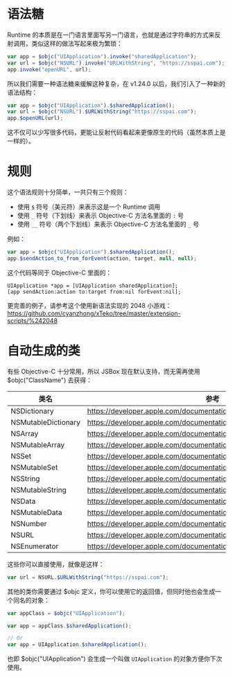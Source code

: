 # 语法糖

Runtime 的本质是在一门语言里面写另一门语言，也就是通过字符串的方式来反射调用，类似这样的做法写起来极为繁琐：

```js
var app = $objc("UIApplication").invoke("sharedApplication");
var url = $objc("NSURL").invoke("URLWithString", "https://sspai.com");
app.invoke("openURL", url);
```

所以我们需要一种语法糖来缓解这种复杂，在 v1.24.0 以后，我们引入了一种新的语法结构：

```js
var app = $objc("UIApplication").$sharedApplication();
var url = $objc("NSURL").$URLWithString("https://sspai.com");
app.$openURL(url);
```

这不仅可以少写很多代码，更能让反射代码看起来更像原生的代码（虽然本质上是一样的）。

# 规则

这个语法规则十分简单，一共只有三个规则：

- 使用 `$` 符号（美元符）来表示这是一个 Runtime 调用
- 使用 `_` 符号（下划线）来表示 Objective-C 方法名里面的 `:` 号
- 使用 `__` 符号（两个下划线）来表示 Objective-C 方法名里面的 `_` 号

例如：

```js
var app = $objc("UIApplication").$sharedApplication();
app.$sendAction_to_from_forEvent(action, target, null, null);
```

这个代码等同于 Objective-C 里面的：

```objc
UIApplication *app = [UIApplication sharedApplication];
[app sendAction:action to:target from:nil forEvent:nil];
```

更完善的例子，请参考这个使用新语法实现的 2048 小游戏：https://github.com/cyanzhong/xTeko/tree/master/extension-scripts/%242048

# 自动生成的类

有些 Objective-C 十分常用，所以 JSBox 现在默认支持，而无需再使用 $objc("ClassName") 去获得：

类名 | 参考
---|---
NSDictionary | https://developer.apple.com/documentation/foundation/nsdictionary
NSMutableDictionary | https://developer.apple.com/documentation/foundation/nsmutabledictionary
NSArray | https://developer.apple.com/documentation/foundation/nsarray
NSMutableArray | https://developer.apple.com/documentation/foundation/nsmutablearray
NSSet | https://developer.apple.com/documentation/foundation/nsset
NSMutableSet | https://developer.apple.com/documentation/foundation/nsmutableset
NSString | https://developer.apple.com/documentation/foundation/nsstring
NSMutableString | https://developer.apple.com/documentation/foundation/nsmutablestring
NSData | https://developer.apple.com/documentation/foundation/nsdata
NSMutableData | https://developer.apple.com/documentation/foundation/nsmutabledata
NSNumber | https://developer.apple.com/documentation/foundation/nsnumber
NSURL | https://developer.apple.com/documentation/foundation/nsurl
NSEnumerator | https://developer.apple.com/documentation/foundation/nsenumerator

这些你可以直接使用，就像是这样：

```js
var url = NSURL.$URLWithString("https://sspai.com");
```

其他的类你需要通过 $objc 定义，你可以使用它的返回值，但同时他也会生成一个同名的对象：

```js
var appClass = $objc("UIApplication");

var app = appClass.$sharedApplication();

// Or
var app = UIApplication.$sharedApplication();
```

也即 $objc("UIApplication") 会生成一个叫做 `UIApplication` 的对象方便你下次使用。